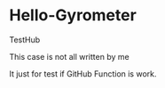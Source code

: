 # Hello-Gyrometer
TestHub

This case is not all written by me

It just for test if GitHub Function is work.
